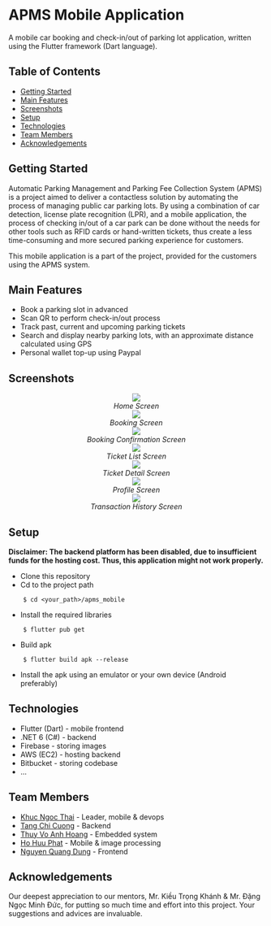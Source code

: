 # APMS Mobile Application

A mobile car booking and check-in/out of parking lot application, written using the Flutter framework (Dart language).

## Table of Contents
- [Getting Started](#getting-started)
- [Main Features](#main-features)
- [Screenshots](#screenshots)
- [Setup](#setup)
- [Technologies](#technologies)
- [Team Members](#team-members)
- [Acknowledgements](#acknowledgements)

## Getting Started
Automatic Parking Management and Parking Fee Collection System (APMS) is a project aimed to deliver a contactless solution by automating the process of managing public car parking lots. By using a combination of car detection, license plate recognition (LPR), and a mobile application, the process of checking in/out of a car park can be done without the needs for other tools such as RFID cards or hand-written tickets, thus create a less time-consuming and more secured parking experience for customers.

This mobile application is a part of the project, provided for the customers using the APMS system. 

## Main Features
- Book a parking slot in advanced
- Scan QR to perform check-in/out process
- Track past, current and upcoming parking tickets
- Search and display nearby parking lots, with an approximate distance calculated using GPS
- Personal wallet top-up using Paypal

## Screenshots
<p align="center">
  <img src="https://user-images.githubusercontent.com/77088395/215063737-ab8aba75-d486-47e7-bbb5-35104a7c5bd6.png" />
  <br>
  <em>Home Screen</em>
  <br>
  <img src="https://user-images.githubusercontent.com/77088395/215063611-0c4cf5a2-7c82-40b2-8a17-f709fb748bf0.png" />
  <br>
  <em>Booking Screen</em>
  <br>
  <img src="https://user-images.githubusercontent.com/77088395/215063620-cbcde59e-a43a-43c0-990f-5a09be9635fb.png" />
  <br>
  <em>Booking Confirmation Screen</em>
  <br>
  <img src="https://user-images.githubusercontent.com/77088395/215063630-c0e3a0eb-a134-48ec-a8b3-075e057777a2.png" />
  <br>
  <em>Ticket List Screen</em>
  <br>
  <img src="https://user-images.githubusercontent.com/77088395/215063641-b00117f7-1a04-4878-9131-549a5e0bd996.png" />
  <br>
  <em>Ticket Detail Screen</em>
  <br>
  <img src="https://user-images.githubusercontent.com/77088395/215063655-19faf009-6ada-4ec8-ab57-93cc43e22266.png" />
  <br>
  <em>Profile Screen</em>
  <br>
  <img src="https://user-images.githubusercontent.com/77088395/215063650-38c6e02b-aced-4df1-bd50-1cf9dd04dae3.png" />
  <br>
  <em>Transaction History Screen</em>
</p>

## Setup
**Disclaimer: The backend platform has been disabled, due to insufficient funds for the hosting cost. Thus, this application might not work properly.**
- Clone this repository
- Cd to the project path
```
    $ cd <your_path>/apms_mobile
```
- Install the required libraries
```
    $ flutter pub get
```
- Build apk
```
    $ flutter build apk --release
```
- Install the apk using an emulator or your own device (Android preferably)

## Technologies
- Flutter (Dart) - mobile frontend
- .NET 6 (C#) - backend
- Firebase - storing images
- AWS (EC2) - hosting backend
- Bitbucket - storing codebase
- ...

## Team Members
- [Khuc Ngoc Thai](https://github.com/Benjamin271201) - Leader, mobile & devops
- [Tang Chi Cuong](https://github.com/chicuong223) - Backend
- [Thuy Vo Anh Hoang](https://github.com/HoangTVA) - Embedded system
- [Ho Huu Phat](https://github.com/idark2004) - Mobile & image processing 
- [Nguyen Quang Dung](https://github.com/Wolf1910) - Frontend

## Acknowledgements
Our deepest appreciation to our mentors, Mr. Kiều Trọng Khánh & Mr. Đặng Ngọc Minh Đức, for putting so much time and effort into this project. Your suggestions and advices are invaluable.





